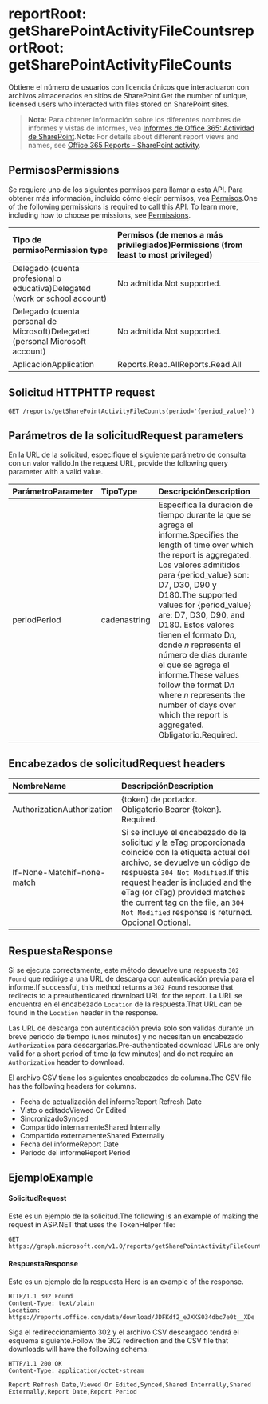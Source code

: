 # <a name="reportroot-getsharepointactivityfilecounts"></a><span data-ttu-id="3ae15-101">reportRoot: getSharePointActivityFileCounts</span><span class="sxs-lookup"><span data-stu-id="3ae15-101">reportRoot: getSharePointActivityFileCounts</span></span>

<span data-ttu-id="3ae15-102">Obtiene el número de usuarios con licencia únicos que interactuaron con archivos almacenados en sitios de SharePoint.</span><span class="sxs-lookup"><span data-stu-id="3ae15-102">Get the number of unique, licensed users who interacted with files stored on SharePoint sites.</span></span>

> <span data-ttu-id="3ae15-103">**Nota:** Para obtener información sobre los diferentes nombres de informes y vistas de informes, vea [Informes de Office 365: Actividad de SharePoint]((https://support.office.com/client/SharePoint-activity-a91c958f-1279-499d-9959-12f0de08dc8f)).</span><span class="sxs-lookup"><span data-stu-id="3ae15-103">**Note:** For details about different report views and names, see [Office 365 Reports - SharePoint activity]((https://support.office.com/client/SharePoint-activity-a91c958f-1279-499d-9959-12f0de08dc8f)).</span></span>

## <a name="permissions"></a><span data-ttu-id="3ae15-104">Permisos</span><span class="sxs-lookup"><span data-stu-id="3ae15-104">Permissions</span></span>

<span data-ttu-id="3ae15-p101">Se requiere uno de los siguientes permisos para llamar a esta API. Para obtener más información, incluido cómo elegir permisos, vea [Permisos](../../../concepts/permissions_reference.md).</span><span class="sxs-lookup"><span data-stu-id="3ae15-p101">One of the following permissions is required to call this API. To learn more, including how to choose permissions, see [Permissions](../../../concepts/permissions_reference.md).</span></span>

| <span data-ttu-id="3ae15-107">Tipo de permiso</span><span class="sxs-lookup"><span data-stu-id="3ae15-107">Permission type</span></span>                        | <span data-ttu-id="3ae15-108">Permisos (de menos a más privilegiados)</span><span class="sxs-lookup"><span data-stu-id="3ae15-108">Permissions (from least to most privileged)</span></span> |
| :------------------------------------- | :--------------------------------------- |
| <span data-ttu-id="3ae15-109">Delegado (cuenta profesional o educativa)</span><span class="sxs-lookup"><span data-stu-id="3ae15-109">Delegated (work or school account)</span></span>     | <span data-ttu-id="3ae15-110">No admitida.</span><span class="sxs-lookup"><span data-stu-id="3ae15-110">Not supported.</span></span>                           |
| <span data-ttu-id="3ae15-111">Delegado (cuenta personal de Microsoft)</span><span class="sxs-lookup"><span data-stu-id="3ae15-111">Delegated (personal Microsoft account)</span></span> | <span data-ttu-id="3ae15-112">No admitida.</span><span class="sxs-lookup"><span data-stu-id="3ae15-112">Not supported.</span></span>                           |
| <span data-ttu-id="3ae15-113">Aplicación</span><span class="sxs-lookup"><span data-stu-id="3ae15-113">Application</span></span>                            | <span data-ttu-id="3ae15-114">Reports.Read.All</span><span class="sxs-lookup"><span data-stu-id="3ae15-114">Reports.Read.All</span></span>                         |

## <a name="http-request"></a><span data-ttu-id="3ae15-115">Solicitud HTTP</span><span class="sxs-lookup"><span data-stu-id="3ae15-115">HTTP request</span></span>

<!-- { "blockType": "ignored" } --> 

```http
GET /reports/getSharePointActivityFileCounts(period='{period_value}')
```

## <a name="request-parameters"></a><span data-ttu-id="3ae15-116">Parámetros de la solicitud</span><span class="sxs-lookup"><span data-stu-id="3ae15-116">Request parameters</span></span>

<span data-ttu-id="3ae15-117">En la URL de la solicitud, especifique el siguiente parámetro de consulta con un valor válido.</span><span class="sxs-lookup"><span data-stu-id="3ae15-117">In the request URL, provide the following query parameter with a valid value.</span></span>

| <span data-ttu-id="3ae15-118">Parámetro</span><span class="sxs-lookup"><span data-stu-id="3ae15-118">Parameter</span></span> | <span data-ttu-id="3ae15-119">Tipo</span><span class="sxs-lookup"><span data-stu-id="3ae15-119">Type</span></span>   | <span data-ttu-id="3ae15-120">Descripción</span><span class="sxs-lookup"><span data-stu-id="3ae15-120">Description</span></span>                              |
| :-------- | :----- | :--------------------------------------- |
| <span data-ttu-id="3ae15-121">period</span><span class="sxs-lookup"><span data-stu-id="3ae15-121">Period</span></span>    | <span data-ttu-id="3ae15-122">cadena</span><span class="sxs-lookup"><span data-stu-id="3ae15-122">string</span></span> | <span data-ttu-id="3ae15-123">Especifica la duración de tiempo durante la que se agrega el informe.</span><span class="sxs-lookup"><span data-stu-id="3ae15-123">Specifies the length of time over which the report is aggregated.</span></span> <span data-ttu-id="3ae15-124">Los valores admitidos para {period_value} son: D7, D30, D90 y D180.</span><span class="sxs-lookup"><span data-stu-id="3ae15-124">The supported values for {period_value} are: D7, D30, D90, and D180.</span></span> <span data-ttu-id="3ae15-125">Estos valores tienen el formato D*n*, donde *n* representa el número de días durante el que se agrega el informe.</span><span class="sxs-lookup"><span data-stu-id="3ae15-125">These values follow the format D*n* where *n* represents the number of days over which the report is aggregated.</span></span> <span data-ttu-id="3ae15-126">Obligatorio.</span><span class="sxs-lookup"><span data-stu-id="3ae15-126">Required.</span></span> |

## <a name="request-headers"></a><span data-ttu-id="3ae15-127">Encabezados de solicitud</span><span class="sxs-lookup"><span data-stu-id="3ae15-127">Request headers</span></span>

| <span data-ttu-id="3ae15-128">Nombre</span><span class="sxs-lookup"><span data-stu-id="3ae15-128">Name</span></span>          | <span data-ttu-id="3ae15-129">Descripción</span><span class="sxs-lookup"><span data-stu-id="3ae15-129">Description</span></span>               |
| :------------ | :------------------------ |
| <span data-ttu-id="3ae15-130">Authorization</span><span class="sxs-lookup"><span data-stu-id="3ae15-130">Authorization</span></span> | <span data-ttu-id="3ae15-p103">{token} de portador. Obligatorio.</span><span class="sxs-lookup"><span data-stu-id="3ae15-p103">Bearer {token}. Required.</span></span> |
| <span data-ttu-id="3ae15-133">If-None-Match</span><span class="sxs-lookup"><span data-stu-id="3ae15-133">if-none-match</span></span> | <span data-ttu-id="3ae15-134">Si se incluye el encabezado de la solicitud y la eTag proporcionada coincide con la etiqueta actual del archivo, se devuelve un código de respuesta `304 Not Modified`.</span><span class="sxs-lookup"><span data-stu-id="3ae15-134">If this request header is included and the eTag (or cTag) provided matches the current tag on the file, an `304 Not Modified` response is returned.</span></span> <span data-ttu-id="3ae15-135">Opcional.</span><span class="sxs-lookup"><span data-stu-id="3ae15-135">Optional.</span></span> |

## <a name="response"></a><span data-ttu-id="3ae15-136">Respuesta</span><span class="sxs-lookup"><span data-stu-id="3ae15-136">Response</span></span>

<span data-ttu-id="3ae15-137">Si se ejecuta correctamente, este método devuelve una respuesta `302 Found` que redirige a una URL de descarga con autenticación previa para el informe.</span><span class="sxs-lookup"><span data-stu-id="3ae15-137">If successful, this method returns a `302 Found` response that redirects to a preauthenticated download URL for the report.</span></span> <span data-ttu-id="3ae15-138">La URL se encuentra en el encabezado `Location` de la respuesta.</span><span class="sxs-lookup"><span data-stu-id="3ae15-138">That URL can be found in the `Location` header in the response.</span></span>

<span data-ttu-id="3ae15-139">Las URL de descarga con autenticación previa solo son válidas durante un breve período de tiempo (unos minutos) y no necesitan un encabezado `Authorization` para descargarlas.</span><span class="sxs-lookup"><span data-stu-id="3ae15-139">Pre-authenticated download URLs are only valid for a short period of time (a few minutes) and do not require an `Authorization` header to download.</span></span>

<span data-ttu-id="3ae15-140">El archivo CSV tiene los siguientes encabezados de columna.</span><span class="sxs-lookup"><span data-stu-id="3ae15-140">The CSV file has the following headers for columns.</span></span>

- <span data-ttu-id="3ae15-141">Fecha de actualización del informe</span><span class="sxs-lookup"><span data-stu-id="3ae15-141">Report Refresh Date</span></span>
- <span data-ttu-id="3ae15-142">Visto o editado</span><span class="sxs-lookup"><span data-stu-id="3ae15-142">Viewed Or Edited</span></span>
- <span data-ttu-id="3ae15-143">Sincronizado</span><span class="sxs-lookup"><span data-stu-id="3ae15-143">Synced</span></span>
- <span data-ttu-id="3ae15-144">Compartido internamente</span><span class="sxs-lookup"><span data-stu-id="3ae15-144">Shared Internally</span></span>
- <span data-ttu-id="3ae15-145">Compartido externamente</span><span class="sxs-lookup"><span data-stu-id="3ae15-145">Shared Externally</span></span>
- <span data-ttu-id="3ae15-146">Fecha del informe</span><span class="sxs-lookup"><span data-stu-id="3ae15-146">Report Date</span></span>
- <span data-ttu-id="3ae15-147">Período del informe</span><span class="sxs-lookup"><span data-stu-id="3ae15-147">Report Period</span></span>

## <a name="example"></a><span data-ttu-id="3ae15-148">Ejemplo</span><span class="sxs-lookup"><span data-stu-id="3ae15-148">Example</span></span>

#### <a name="request"></a><span data-ttu-id="3ae15-149">Solicitud</span><span class="sxs-lookup"><span data-stu-id="3ae15-149">Request</span></span>

<span data-ttu-id="3ae15-150">Este es un ejemplo de la solicitud.</span><span class="sxs-lookup"><span data-stu-id="3ae15-150">The following is an example of making the request in ASP.NET that uses the TokenHelper file:</span></span>

<!-- {
  "blockType": "request",
  "name": "reportroot_getsharepointactivityfilecounts"
}-->

```http
GET https://graph.microsoft.com/v1.0/reports/getSharePointActivityFileCounts(period='D7')
```

#### <a name="response"></a><span data-ttu-id="3ae15-151">Respuesta</span><span class="sxs-lookup"><span data-stu-id="3ae15-151">Response</span></span>

<span data-ttu-id="3ae15-152">Este es un ejemplo de la respuesta.</span><span class="sxs-lookup"><span data-stu-id="3ae15-152">Here is an example of the response.</span></span>

<!-- { "blockType": "ignored" } --> 

```http
HTTP/1.1 302 Found
Content-Type: text/plain
Location: https://reports.office.com/data/download/JDFKdf2_eJXKS034dbc7e0t__XDe
```

<span data-ttu-id="3ae15-153">Siga el redireccionamiento 302 y el archivo CSV descargado tendrá el esquema siguiente.</span><span class="sxs-lookup"><span data-stu-id="3ae15-153">Follow the 302 redirection and the CSV file that downloads will have the following schema.</span></span>

<!-- {
  "blockType": "response",
  "truncated": true,
  "@odata.type": "stream"
} -->

```http
HTTP/1.1 200 OK
Content-Type: application/octet-stream

Report Refresh Date,Viewed Or Edited,Synced,Shared Internally,Shared Externally,Report Date,Report Period
```

